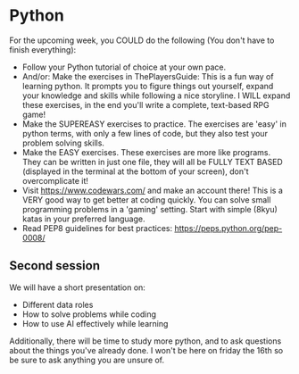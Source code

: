 # Python
For the upcoming week, you COULD do the following (You don't have to finish everything):
- Follow your Python tutorial of choice at your own pace.
- And/or: Make the exercises in ThePlayersGuide: This is a fun way of learning python. It prompts you to figure things out yourself, expand your knowledge and skills while following a nice storyline. I WILL expand these exercises, in the end you'll write a complete, text-based RPG game!
- Make the SUPEREASY exercises to practice. The exercises are 'easy' in python terms, with only a few lines of code, but they also test your problem solving skills.
- Make the EASY exercises. These exercises are more like programs. They can be written in just one file, they will all be FULLY TEXT BASED (displayed in the terminal at the bottom of your screen), don't overcomplicate it!
- Visit https://www.codewars.com/ and make an account there! This is a VERY good way to get better at coding quickly. You can solve small programming problems in a 'gaming' setting. Start with simple (8kyu) katas in your preferred language.
- Read PEP8 guidelines for best practices: https://peps.python.org/pep-0008/

## Second session
We will have a short presentation on:
- Different data roles
- How to solve problems while coding
- How to use AI effectively while learning

Additionally, there will be time to study more python, and to ask questions about the things you've already done. I won't be here on friday the 16th so be sure to ask anything you are unsure of.
